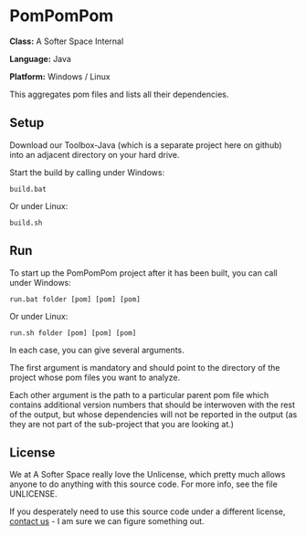 # PomPomPom

**Class:** A Softer Space Internal

**Language:** Java

**Platform:** Windows / Linux

This aggregates pom files and lists all their dependencies.

## Setup

Download our Toolbox-Java (which is a separate project here on github) into an adjacent directory on your hard drive.

Start the build by calling under Windows:

```
build.bat
```

Or under Linux:

```
build.sh
```

## Run

To start up the PomPomPom project after it has been built, you can call under Windows:

```
run.bat folder [pom] [pom] [pom]
```

Or under Linux:

```
run.sh folder [pom] [pom] [pom]
```

In each case, you can give several arguments.

The first argument is mandatory and should point to the directory of the project whose pom files you want to analyze.

Each other argument is the path to a particular parent pom file which contains additional version numbers that should be interwoven with the rest of the output, but whose dependencies will not be reported in the output (as they are not part of the sub-project that you are looking at.)

## License

We at A Softer Space really love the Unlicense, which pretty much allows anyone to do anything with this source code.
For more info, see the file UNLICENSE.

If you desperately need to use this source code under a different license, [contact us](mailto:moya@asofterspace.com) - I am sure we can figure something out.
